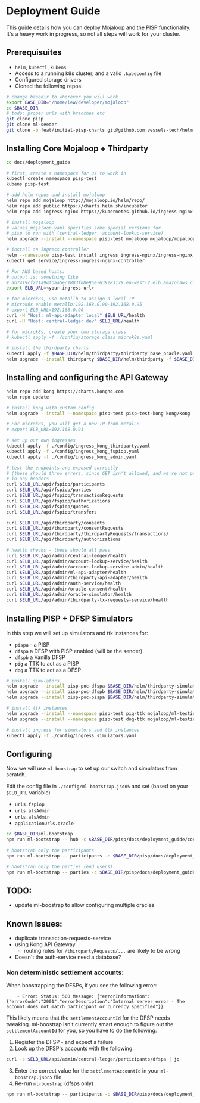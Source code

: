 # Deployment Guide

This guide details how you can deploy Mojaloop and the PISP functionality.
It's a heavy work in progress, so not all steps will work for your cluster.
## Prerequisuites

- `helm`, `kubectl`, `kubens`
- Access to a running k8s cluster, and a valid `.kubeconfig` file
- Configured storage drivers
- Cloned the following repos:
```bash
# change basedir to wherever you will work
export BASE_DIR="/home/lew/developer/mojaloop"
cd $BASE_DIR
# todo: proper urls with branches etc
git clone pisp
git clone ml-seeder
git clone -b feat/initial-pisp-charts git@github.com:vessels-tech/helm.git

```
## Installing Core Mojaloop + Thirdparty

```bash
cd docs/deployment_guide

# first, create a namespace for us to work in
kubectl create namespace pisp-test
kubens pisp-test

# add helm repos and install mojaloop
helm repo add mojaloop http://mojaloop.io/helm/repo/
helm repo add public https://charts.helm.sh/incubator
helm repo add ingress-nginx https://kubernetes.github.io/ingress-nginx

# install mojaloop
# values_mojaloop.yaml specifies some special versions for 
# pisp to run with (central-ledger, account-lookup-service)
helm upgrade --install --namespace pisp-test mojaloop mojaloop/mojaloop --version v11.0.0 -f ./config/values_mojaloop.yaml

# install an ingress controller
helm --namespace pisp-test install ingress ingress-nginx/ingress-nginx
kubectl get service/ingress-ingress-nginx-controller

# For AWS based hosts:
# output is: something like
# ab7419cf221a94fdaa5ec1883f08e95e-639283179.eu-west-2.elb.amazonaws.com
export ELB_URL=<your ingress url>

# for microk8s, use metallb to assign a local IP
# microk8s enable metallb:192.168.0.90-192.168.0.95  
# export ELB_URL=192.168.0.90
curl -H "Host: ml-api-adapter.local" $ELB_URL/health
curl -H "Host: central-ledger.dev" $ELB_URL/health

# for microk8s, create your own storage class
# kubectl apply -f ./config/storage_class_microk8s.yaml

# install the thirdparty charts
kubectl apply -f $BASE_DIR/helm/thirdparty/thirdparty_base_oracle.yaml
helm upgrade --install thirdparty $BASE_DIR/helm/thirdparty -f $BASE_DIR/helm/thirdparty/values.yaml
```

## Installing and configuring the API Gateway

```bash
helm repo add kong https://charts.konghq.com
helm repo update

# install kong with custom config
helm upgrade --install --namespace pisp-test pisp-test-kong kong/kong -f ./config/kong_values.yaml

# For microk8s, you will get a new IP from metalLB
# export ELB_URL=192.168.0.91

# set up our own ingresses
kubectl apply -f ./config/ingress_kong_thirdparty.yaml
kubectl apply -f ./config/ingress_kong_fspiop.yaml
kubectl apply -f ./config/ingress_kong_admin.yaml

# test the endpoints are exposed correctly 
# (these should throw errors, since GET isn't allowed, and we're not passing
# in any headers
curl $ELB_URL/api/fspiop/participants
curl $ELB_URL/api/fspiop/parties
curl $ELB_URL/api/fspiop/transactionRequests
curl $ELB_URL/api/fspiop/authorizations
curl $ELB_URL/api/fspiop/quotes
curl $ELB_URL/api/fspiop/transfers

curl $ELB_URL/api/thirdparty/consents
curl $ELB_URL/api/thirdparty/consentRequests
curl $ELB_URL/api/thirdparty/thirdpartyRequests/transactions/
curl $ELB_URL/api/thirdparty/authorizations

# health checks - these should all pass
curl $ELB_URL/api/admin/central-ledger/health
curl $ELB_URL/api/admin/account-lookup-service/health
curl $ELB_URL/api/admin/account-lookup-service-admin/health
curl $ELB_URL/api/admin/ml-api-adapter/health
curl $ELB_URL/api/admin/thirdparty-api-adapter/health
curl $ELB_URL/api/admin/auth-service/health
curl $ELB_URL/api/admin/oracle-consent/health
curl $ELB_URL/api/admin/oracle-simulator/health
curl $ELB_URL/api/admin/thirdparty-tx-requests-service/health
```

## Installing PISP + DFSP Simulators

In this step we will set up simulators and ttk instances for:
- `pispa` - a PISP
- `dfspa` a DFSP with PISP enabled (will be the sender)
- `dfspb` a Vanilla DFSP
- `pig` a TTK to act as a PISP
- `dog` a TTK to act as a DFSP

```bash
# install simulators
helm upgrade --install pisp-poc-dfspa $BASE_DIR/helm/thirdparty-simulator -f  $BASE_DIR/helm/thirdparty-simulator/values_dfspa.yml
helm upgrade --install pisp-poc-dfspb $BASE_DIR/helm/thirdparty-simulator -f  $BASE_DIR/helm/thirdparty-simulator/values_dfspb.yml
helm upgrade --install pisp-poc-pispa $BASE_DIR/helm/thirdparty-simulator -f  $BASE_DIR/helm/thirdparty-simulator/values_pispa.yml

# install ttk instances
helm upgrade --install --namespace pisp-test pig-ttk mojaloop/ml-testing-toolkit --values ./config/values-ttk-pig.yaml
helm upgrade --install --namespace pisp-test dog-ttk mojaloop/ml-testing-toolkit --values ./config/values-ttk-dog.yaml

# install ingress for simulators and ttk instances
kubectl apply -f ./config/ingress_simulators.yaml
```

## Configuring 

Now we will use `ml-boostrap` to set up our switch and simulators from scratch.

Edit the config file in `./config/ml-bootstrap.json5` and set (based on your `$ELB_URL` variable)
- `urls.fspiop`
- `urls.alsAdmin`
- `urls.alsAdmin`
- `applicationUrls.oracle`


```bash
cd $BASE_DIR/ml-bootstrap
npm run ml-bootstrap -- hub -c $BASE_DIR/pisp/docs/deployment_guide/config/ml-bootstrap.json5

# bootstrap only the participants
npm run ml-bootstrap -- participants -c $BASE_DIR/pisp/docs/deployment_guide/config/ml-bootstrap.json5

# bootstrap only the parties (end users)
npm run ml-bootstrap -- parties -c $BASE_DIR/pisp/docs/deployment_guide/config/ml-bootstrap.json5


```

## TODO:

- update ml-boostrap to allow configuring multiple oracles


## Known Issues:

- duplicate transaction-requests-service
- using Kong API Gateway
    - routing rules for `/thirdpartyRequests/...` are likely to be wrong
- Doesn't the auth-service need a database?

### Non deterministic settlement accounts:

When boostrapping the DFSPs, if you see the following error:

```
    - Error: Status: 500 Message: {"errorInformation":{"errorCode":"2001","errorDescription":"Internal server error - The account does not match participant or currency specified"}}
```

This likely means that the `settlementAccountId` for the DFSP needs tweaking. ml-boostrap isn't currently smart enough to figure out the 
`settlementAccountId` for you, so you have to do the following:

1. Register the DFSP - and expect a failure
2. Look up the DFSP's accounts with the following:
```bash
curl -s $ELB_URL/api/admin/central-ledger/participants/dfspa | jq 
``` 
3. Enter the correct value for the `settlementAccountId` in your `ml-boostrap.json5` file
4. Re-run `ml-boostrap` (dfsps only)
```bash
npm run ml-bootstrap -- participants -c $BASE_DIR/pisp/docs/deployment_guide/config/ml-bootstrap.json5
```